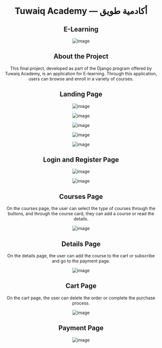 <h1 style="text-align: center;">Tuwaiq Academy — أكادمية طويق</h1>

<h2 style="text-align: center;"><b>E-Learning</b></h2>

<p style="text-align: center;"><img src="https://github.com/Manarahmed99/E-learning/assets/62827972/d7e193d4-8dac-4b06-b2ab-8aa7acf95c2f" alt="image"></p>

<h2 style="text-align: center;"><b>About the Project</b></h2>

<p style="text-align: center;">This final project, developed as part of the Django program offered by Tuwaiq Academy, is an application for E-learning. Through this application, users can browse and enroll in a variety of courses.</p>

<h2 style="text-align: center;">Landing Page</h2>
<div style="text-align: center;">
  <img src="https://github.com/Manarahmed99/E-learning/assets/62827972/f7fb0a7b-ce9c-4be4-8f7d-3fa48c3e13ff" alt="image" style="max-width: 100%; height: auto;">
</div>


<p style="text-align: center;"><img src="https://github.com/Manarahmed99/E-learning/assets/62827972/92239d7a-bf38-4fe7-9c20-e26e923c392e" alt="image"></p>
<p style="text-align: center;"><img src="https://github.com/Manarahmed99/E-learning/assets/62827972/4d83264d-3740-4b8f-b743-ed8d8dc68eab" alt="image"></p>
<p style="text-align: center;"><img src="https://github.com/Manarahmed99/E-learning/assets/62827972/5f47477b-e92a-43c6-828f-fcc60f014531" alt="image"></p>
<p style="text-align: center;"><img src="https://github.com/Manarahmed99/E-learning/assets/62827972/0a9ec4e1-560e-4d3f-8d01-2798b6ae7343" alt="image"></p>

<h2 style="text-align: center;">Login and Register Page</h2>

<p style="text-align: center;"><img src="https://github.com/Manarahmed99/E-learning/assets/62827972/8e6d4765-12a8-4b96-8ae4-d950d5be8bc0" alt="image"></p>
<p style="text-align: center;"><img src="https://github.com/Manarahmed99/E-learning/assets/62827972/619c37d7-28d1-4f0e-b321-0ebf1d10ddc2" alt="image"></p>

<h2 style="text-align: center;">Courses Page</h2>

<p style="text-align: center;">On the courses page, the user can select the type of courses through the buttons, and through the course card, they can add a course or read the details.</p>
<p style="text-align: center;"><img src="https://github.com/Manarahmed99/E-learning/assets/62827972/2894d2de-353b-4595-9731-42ef1dabf50c" alt="image"></p>

<h2 style="text-align: center;">Details Page</h2>

<p style="text-align: center;">On the details page, the user can add the course to the cart or subscribe and go to the payment page.</p>
<p style="text-align: center;"><img src="https://github.com/Manarahmed99/E-learning/assets/62827972/5233a985-d0bd-445b-8495-a655ab4ec7b9" alt="image"></p>

<h2 style="text-align: center;">Cart Page</h2>

<p style="text-align: center;">On the cart page, the user can delete the order or complete the purchase process.</p>
<p style="text-align: center;"><img src="https://github.com/Manarahmed99/E-learning/assets/62827972/c12b12e7-d18a-46eb-bb8c-e99b7963931f" alt="image"></p>

<h2 style="text-align: center;">Payment Page</h2>

<p style="text-align: center;"><img src="https://github.com/Manarahmed99/E-learning/assets/62827972/ea3010aa-ae9f-454a-a630-7ab1c2322ffb" alt="image"></p>
